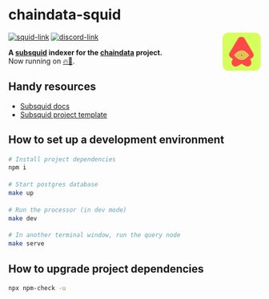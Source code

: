 # chaindata-squid

<img src="assets/TalisSquid.svg" alt="Talisman" width="15%" align="right" />

[![squid-link](https://img.shields.io/website?label=squid&style=flat-square&up_message=online&down_message=offline&url=https%3A%2F%2Fapp.gc.subsquid.io%2Fbeta%2Fchaindata%2Fv3%2Fgraphql)](https://app.gc.subsquid.io/beta/chaindata/v3/graphql)
[![discord-link](https://img.shields.io/discord/858891448271634473?logo=discord&logoColor=white&style=flat-square)](https://discord.gg/talisman)

**A [subsquid](https://subsquid.io) indexer for the [chaindata](https://github.com/talismansociety/chaindata) project.**  
Now running on [🔥🦑](https://docs.subsquid.io/new-in-fire-squid/).

## Handy resources

- [Subsquid docs](https://docs.subsquid.io/)
- [Subsquid project template](https://github.com/subsquid/squid-template)

## How to set up a development environment

```bash
# Install project dependencies
npm i

# Start postgres database
make up

# Run the processor (in dev mode)
make dev

# In another terminal window, run the query node
make serve
```

## How to upgrade project dependencies

```bash
npx npm-check -u
```

